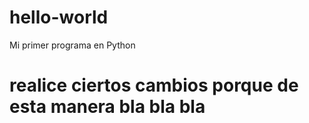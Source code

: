 # hello-world
Mi primer programa en Python
 # realice ciertos cambios porque de esta manera bla bla bla
